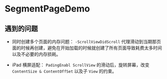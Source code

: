# SegmentPageDemo


## 遇到的问题

- 同时创建多个页面的内存问题： `-ScrollViewDidScroll` 代理滑动到当期那页面的时候再创建，避免在开始加载的时候就创建了所有页面导致耗费太多时间以及不必要的内存损耗。

- iPad 横屏适配： `PadingEnabl ScrollView` 的滑动后，旋转屏幕，改变 `ContentSize & ContentOffSet` 以及子 `View` 的约束。